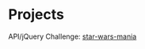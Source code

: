 # Projects

API/jQuery Challenge: [star-wars-mania](https://github.com/junior-devleague/star-wars-mania)
